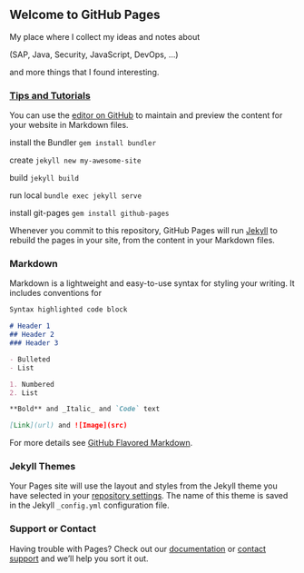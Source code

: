 ## Welcome to GitHub Pages

My place where I collect my ideas and notes about

(SAP, Java, Security, JavaScript, DevOps, …) 

and more things that I found interesting.


### [Tips and Tutorials](https://wechris.github.io/tips-tutorials/)

You can use the [editor on GitHub](https://github.com/wechris/wechris.github.io/edit/master/README.md) to maintain and preview the content for your website in Markdown files.

install the Bundler `gem install bundler`

create `jekyll new my-awesome-site`

build `jekyll build`

run local  `bundle exec jekyll serve`


install git-pages `gem install github-pages`

Whenever you commit to this repository, GitHub Pages will run [Jekyll](https://jekyllrb.com/) to rebuild the pages in your site, from the content in your Markdown files.

### Markdown

Markdown is a lightweight and easy-to-use syntax for styling your writing. It includes conventions for

```markdown
Syntax highlighted code block

# Header 1
## Header 2
### Header 3

- Bulleted
- List

1. Numbered
2. List

**Bold** and _Italic_ and `Code` text

[Link](url) and ![Image](src)
```

For more details see [GitHub Flavored Markdown](https://guides.github.com/features/mastering-markdown/).

### Jekyll Themes

Your Pages site will use the layout and styles from the Jekyll theme you have selected in your [repository settings](https://github.com/wechris/wechris.github.io/settings). The name of this theme is saved in the Jekyll `_config.yml` configuration file.

### Support or Contact

Having trouble with Pages? Check out our [documentation](https://help.github.com/categories/github-pages-basics/) or [contact support](https://github.com/contact) and we’ll help you sort it out.
